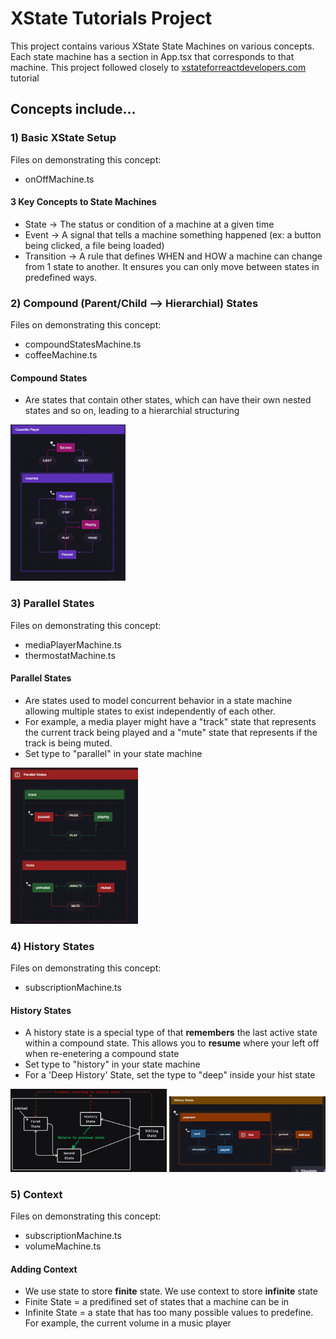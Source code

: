 # XState Tutorials Project

This project contains various XState State Machines on various concepts. Each 
state machine has a section in App.tsx that corresponds to that machine. This project
followed closely to [xstateforreactdevelopers.com](https://www.xstateforreactdevelopers.com/) tutorial

## Concepts include... <br />
### 1) Basic XState Setup 
Files on demonstrating this concept: <br />
* onOffMachine.ts <br />
#### 3 Key Concepts to State Machines
* State → The status or condition of a machine at a given time
* Event → A signal that tells a machine something happened (ex: a button being clicked, a file being loaded)
* Transition → A rule that defines WHEN and HOW a machine can change from 1 state to another. It ensures you can only move between states in predefined ways.
### 2) Compound (Parent/Child --> Hierarchial) States
Files on demonstrating this concept: <br />
* compoundStatesMachine.ts
* coffeeMachine.ts
#### Compound States
* Are states that contain other states, which can have their own nested states and so on, leading to a hierarchial structuring <br />
<img src="images/compound-states.png" alt="Compound States Example" style="max-width: 250px; max-height: 250px;">


### 3) Parallel States
Files on demonstrating this concept: <br />
* mediaPlayerMachine.ts
* thermostatMachine.ts

#### Parallel States
* Are states used to model  concurrent behavior in a state machine allowing multiple states to exist independently of each other.
* For example, a media player might have a "track" state that represents the current track being played and a "mute" state that represents if the track is being muted.
* Set type to "parallel" in your state machine

<img src="images/parallel-states.png" alt="Compound States Example" style="max-width: 250px; max-height: 250px;">

### 4) History States
Files on demonstrating this concept: <br />
* subscriptionMachine.ts

#### History States
* A history state is a special type of that <strong>remembers</strong> the last active state within a compound state. This allows you to <strong>resume</strong> where your left off when re-enetering a compound state
* Set type to "history" in your state machine
* For a 'Deep History' State, set the type to "deep" inside your hist state
<img src="images/history-state1.png" alt="Compound States Example" style="max-width: 250px; max-height: 250px;">
<img src="images/history-state2.png" alt="Compound States Example" style="max-width: 250px; max-height: 250px;">


### 5) Context
Files on demonstrating this concept: <br />
* subscriptionMachine.ts
* volumeMachine.ts

#### Adding Context
* We use state to store <strong>finite</strong> state. We use context to store <strong>infinite</strong> state
* Finite State = a predifined set of states that a machine can be in
* Infinite State = a state that has too many possible values to predefine. For example, the current volume in a music player
